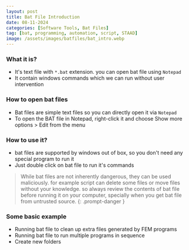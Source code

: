 ```yaml
---
layout: post
title: Bat File Introduction
date: 08-11-2024
categories: [Software Tools, Bat Files]
tag: [bat, programming, automation, script, STAAD]
image: /assets/images/batfiles/bat_intro.webp
---
```


### What it is?
- It's text file with `*.bat` extension. you can open bat file using `Notepad`
- It contain windows commands which we can run without user intervention

### How to open bat files
- Bat files are simple text files so you can directly open it via `Notepad`
- To open the BAT file in Notepad, right-click it and choose Show more options > Edit from the menu

### How to use it?
- bat files are supported by windows out of box, so you don't need any special program to run it
- Just double click on bat file to run it's commands

<!-- markdownlint-capture -->
<!-- markdownlint-disable -->
> While bat files are not inherently dangerous, they can be used maliciously. for example script can delete some files or move files without your knowledge.
> so always review the contents of bat file before running it on your computer, 
> specially when you get bat file from untrusted source.
{: .prompt-danger }
<!-- markdownlint-restore -->

### Some basic example
- Running bat file to clean up extra files generated by FEM programs
- Running bat file to run multiple programs in sequence
- Create new folders